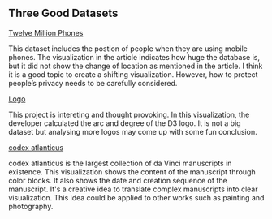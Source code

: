 ## Three Good Datasets

[Twelve Million Phones](https://www.nytimes.com/interactive/2019/12/19/opinion/location-tracking-cell-phone.html)

This dataset includes the postion of people when they are using mobile phones. The visualization in the article indicates how huge the database is, but it did not show the change of location as mentioned in the article. I think it is a good topic to create a shifting visualization. However, how to protect people’s privacy needs to be carefully considered.

[Logo](https://observablehq.com/@d3/logo)

This project is intereting and thought provoking. In this visualization, the developer calculated the arc and degree of the D3 logo. It is not a big dataset but analysing more logos may come up with some fun conclusion.

[codex atlanticus](https://codex-atlanticus.it/#/?lang=EN)

codex atlanticus is the largest collection of da Vinci manuscripts in existence. This visualization shows the content of the manuscript through color blocks. It also shows the date and creation sequence of the manuscript. It's a creative idea to translate complex manuscripts into clear visualization. This idea could be applied to other works such as painting and photography. 
